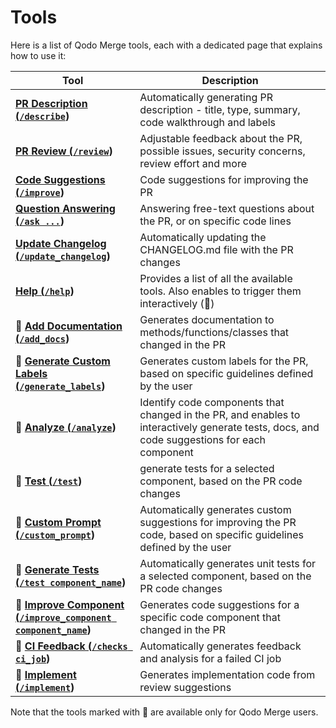 # Tools

Here is a list of Qodo Merge tools, each with a dedicated page that explains how to use it:

| Tool                                                                                     | Description                                                                                                                                |
|------------------------------------------------------------------------------------------|--------------------------------------------------------------------------------------------------------------------------------------------|
| **[PR Description (`/describe`](./describe.md))**                                        | Automatically generating PR description - title, type, summary, code walkthrough and labels                                                |
| **[PR Review (`/review`](./review.md))**                                                 | Adjustable feedback about the PR, possible issues, security concerns, review effort and more                                               |
| **[Code Suggestions (`/improve`](./improve.md))**                                        | Code suggestions for improving the PR                                                                                                      |
| **[Question Answering (`/ask ...`](./ask.md))**                                          | Answering free-text questions about the PR, or on specific code lines                                                                      |
| **[Update Changelog (`/update_changelog`](./update_changelog.md))**                      | Automatically updating the CHANGELOG.md file with the PR changes                                                                           |
| **[Help (`/help`](./help.md))**                                                          | Provides a list of all the available tools. Also enables to trigger them interactively (💎)                                                |
| **💎 [Add Documentation (`/add_docs`](./documentation.md))**                             | Generates documentation to methods/functions/classes that changed in the PR                                                                |
| **💎 [Generate Custom Labels (`/generate_labels`](./custom_labels.md))**                 | Generates custom labels for the PR, based on specific guidelines defined by the user                                                       |
| **💎 [Analyze (`/analyze`](./analyze.md))**                                              | Identify code components that changed in the PR, and enables to interactively generate tests, docs, and code suggestions for each component|
| **💎 [Test (`/test`](./test.md))**                                                       | generate tests for a selected component, based on the PR code changes                                                                      |
| **💎 [Custom Prompt (`/custom_prompt`](./custom_prompt.md))**                            | Automatically generates custom suggestions for improving the PR code, based on specific guidelines defined by the user                     |
| **💎 [Generate Tests (`/test component_name`](./test.md))**                              | Automatically generates unit tests for a selected component, based on the PR code changes                                                  |
| **💎 [Improve Component (`/improve_component component_name`](./improve_component.md))** | Generates code suggestions for a specific code component that changed in the PR                                                            |
| **💎 [CI Feedback (`/checks ci_job`](./ci_feedback.md))**                                | Automatically generates feedback and analysis for a failed CI job                                                                          |
| **💎 [Implement (`/implement`](./implement.md))**                                        | Generates implementation code from review suggestions                                                                                      |
Note that the tools marked with 💎 are available only for Qodo Merge users.
